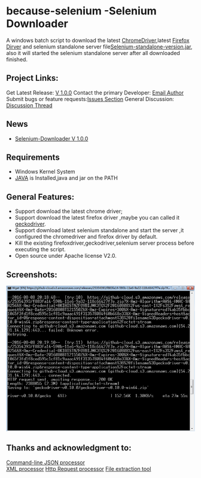 # because-selenium -Selenium Downloader
A windows batch script to download the latest [ChromeDriver](https://sites.google.com/a/chromium.org/chromedriver/),latest [Firefox Dirver](https://github.com/mozilla/geckodriver) and selenium standalone server file[Selenium-standalone-version.jar](https://selenium-release.storage.googleapis.com/index.html), also it will started the selenium standalone server after all downloaded finished.

## Project Links:
Get Latest Release: [V 1.0.0](https://github.com/becausetesting/becausetesting-selenium/releases/latest)
Contact the primary Developer: [Email Author](mailto:alterhu2020@gmail.com)
Submit bugs or feature requests:[Issues Section](https://github.com/becausetesting/becausetesting-selenium/issues)
General Discussion: [Discussion Thread](https://github.com/becausetesting/becausetesting-selenium/pulls)

## News
* [Selenium-Downloader V 1.0.0](https://github.com/becausetesting/becausetesting-selenium/releases/tag/V1.0.0)
## Requirements
* Windows Kernel System
* [JAVA](http://www.oracle.com/technetwork/java/javase/downloads/index.html) is Installed,java and jar on the PATH

## General Features:
* Support download the latest chrome driver;
* Support download the latest firefox driver ,maybe you can called it [geckodriver](https://github.com/mozilla/geckodriver).
* Support download latest selenium standalone and start the server ,it configured the chromedriver and firefox driver by default.
* Kill the existing firefoxdriver,geckodriver,selenium server process before executing the script.
* Open source under Apache license V2.0.

## Screenshots:

![Screenshots ](/Site/ScreenShots/BatchFile.png?raw=true "")


  
    
## Thanks and acknowledgment to:

[Command-line JSON processor](https://github.com/stedolan/jq)  
[XML processor](http://xmlstar.sourceforge.net/)
[Http Request processor](https://www.gnu.org/software/wget/)
[File extraction tool](http://www.7-zip.org/download.html)

